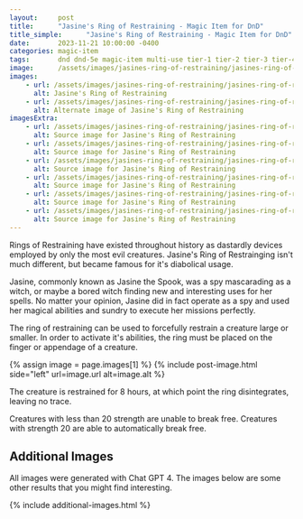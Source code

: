 ```yaml
---
layout:     post
title:      "Jasine's Ring of Restraining - Magic Item for DnD"
title_simple:      "Jasine's Ring of Restraining - Magic Item for DnD"
date:       2023-11-21 10:00:00 -0400
categories: magic-item
tags:       dnd dnd-5e magic-item multi-use tier-1 tier-2 tier-3 tier-4
image:      /assets/images/jasines-ring-of-restraining/jasines-ring-of-restraining-01.png
images:
    - url: /assets/images/jasines-ring-of-restraining/jasines-ring-of-restraining-01.png
      alt: Jasine's Ring of Restraining
    - url: /assets/images/jasines-ring-of-restraining/jasines-ring-of-restraining-02.png
      alt: Alternate image of Jasine's Ring of Restraining
imagesExtra:
    - url: /assets/images/jasines-ring-of-restraining/jasines-ring-of-restraining-extra-01.png
      alt: Source image for Jasine's Ring of Restraining
    - url: /assets/images/jasines-ring-of-restraining/jasines-ring-of-restraining-extra-02.png
      alt: Source image for Jasine's Ring of Restraining
    - url: /assets/images/jasines-ring-of-restraining/jasines-ring-of-restraining-extra-03.png
      alt: Source image for Jasine's Ring of Restraining
    - url: /assets/images/jasines-ring-of-restraining/jasines-ring-of-restraining-extra-04.png
      alt: Source image for Jasine's Ring of Restraining
    - url: /assets/images/jasines-ring-of-restraining/jasines-ring-of-restraining-extra-05.png
      alt: Source image for Jasine's Ring of Restraining
    - url: /assets/images/jasines-ring-of-restraining/jasines-ring-of-restraining-extra-06.png
      alt: Source image for Jasine's Ring of Restraining
---
```


Rings of Restraining have existed throughout history as dastardly devices employed by only the most evil creatures. Jasine's Ring of Restrainging isn't much different, but became famous for it's diabolical usage.

Jasine, commonly known as Jasine the Spook, was a spy mascarading as a witch, or maybe a bored witch finding new and interesting uses for her spells. No matter your opinion, Jasine did in fact operate as a spy and used her magical abilities and sundry to execute her missions perfectly.

The ring of restraining can be used to forcefully restrain a creature large or smaller. In order to activate it's abilities, the ring must be placed on the finger or appendage of a creature.

{% assign image = page.images[1] %}
{% include post-image.html side="left" url=image.url alt=image.alt %}

The creature is restrained for 8 hours, at which point the ring disintegrates, leaving no trace.

Creatures with less than 20 strength are unable to break free. Creatures with strength 20 are able to automatically break free.

<div style="clear: both;"></div>

## Additional Images

All images were generated with Chat GPT 4. The images below are some other results that you might find interesting.

{% include additional-images.html %}
